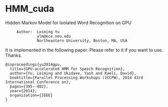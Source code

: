 # HMM_cuda
Hidden Markov Model for Isolated Word Recognition on GPU

         Author:  Leiming Yu
                  ylm@ece.neu.edu
                  Northeastern University, Boston, MA, USA
         

It is implemented in the following paper. Please refer to it if you want to use. Thanks.
```
@inproceedings{yu2014gpu,
  title={GPU-accelerated HMM for Speech Recognition},
  author={Yu, Leiming and Ukidave, Yash and Kaeli, David},
  booktitle={Parallel Processing Workshops (ICCPW), 2014 43rd International Conference on},
  pages={395--402},
  year={2014},
  organization={IEEE}
}
```
